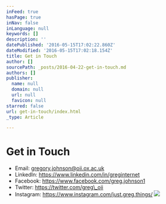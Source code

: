 ```yaml
---
inFeed: true
hasPage: true
inNav: false
inLanguage: null
keywords: []
description: ''
datePublished: '2016-05-15T17:02:22.860Z'
dateModified: '2016-05-15T17:02:18.154Z'
title: Get in Touch
author: []
sourcePath: _posts/2016-04-22-get-in-touch.md
authors: []
publisher:
  name: null
  domain: null
  url: null
  favicon: null
starred: false
url: get-in-touch/index.html
_type: Article

---
```

# Get in Touch

* Email: gregory.johnson@oii.ox.ac.uk 
* LinkedIn: https://www.linkedin.com/in/greginternet
* Facebook: https://www.facebook.com/greg.johnson1
* Twitter: https://twitter.com/greg\_oii
* Instagram: https://www.instagram.com/just.greg.things/
![](https://the-grid-user-content.s3-us-west-2.amazonaws.com/aa50c3f9-5f3c-4131-b2ce-2d271d6c5d69.jpg)